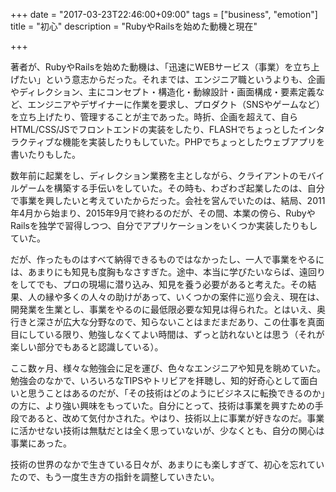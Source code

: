 +++
date = "2017-03-23T22:46:00+09:00"
tags = ["business", "emotion"]
title = "初心"
description = "RubyやRailsを始めた動機と現在"

+++

著者が、RubyやRailsを始めた動機は、「迅速にWEBサービス（事業）を立ち上げたい」という意志からだった。それまでは、エンジニア職というよりも、企画やディレクション、主にコンセプト・構造化・動線設計・画面構成・要素定義など、エンジニアやデザイナーに作業を要求し、プロダクト（SNSやゲームなど）を立ち上げたり、管理することが主であった。時折、企画を超えて、自らHTML/CSS/JSでフロントエンドの実装をしたり、FLASHでちょっとしたインタラクティブな機能を実装したりもしていた。PHPでちょっとしたウェブアプリを書いたりもした。

数年前に起業をし、ディレクション業務を主としながら、クライアントのモバイルゲームを構築する手伝いをしていた。その時も、わざわざ起業したのは、自分で事業を興したいと考えていたからだった。会社を営んでいたのは、結局、2011年4月から始まり、2015年9月で終わるのだが、その間、本業の傍ら、RubyやRailsを独学で習得しつつ、自分でアプリケーションをいくつか実装したりもしていた。

だが、作ったものはすべて納得できるものではなかったし、一人で事業をやるには、あまりにも知見も度胸もなさすぎた。途中、本当に学びたいならば、遠回りをしてでも、プロの現場に潜り込み、知見を養う必要があると考えた。その結果、人の縁や多くの人々の助けがあって、いくつかの案件に巡り会え、現在は、開発業を生業とし、事業をやるのに最低限必要な知見は得られた。とはいえ、奥行きと深さが広大な分野なので、知らないことはまだまだあり、この仕事を真面目にしている限り、勉強しなくてよい時間は、ずっと訪れないとは思う（それが楽しい部分でもあると認識している）。

ここ数ヶ月、様々な勉強会に足を運び、色々なエンジニアや知見を眺めていた。勉強会のなかで、いろいろなTIPSやトリビアを拝聴し、知的好奇心として面白いと思うことはあるのだが、「その技術はどのようにビジネスに転換できるのか」の方に、より強い興味をもっていた。自分にとって、技術は事業を興すための手段であると、改めて気付かされた。やはり、技術以上に事業が好きなのだ。事業に活かせない技術は無駄だとは全く思っていないが、少なくとも、自分の関心は事業にあった。

技術の世界のなかで生きている日々が、あまりにも楽しすぎて、初心を忘れていたので、もう一度生き方の指針を調整していきたい。
